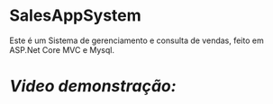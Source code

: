 # SalesAppSystem

Este é um Sistema de gerenciamento e consulta de vendas, feito em ASP.Net Core MVC e Mysql.

# <em>Video demonstração: </em>

